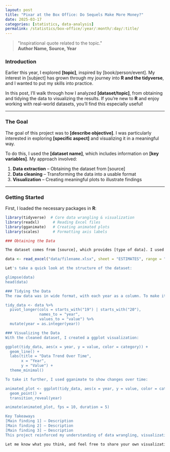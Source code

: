 ```yaml
---
layout: post
title: "Pixar at the Box Office: Do Sequels Make More Money?"
date: 2025-03-17
categories: [statistics, data-analysis]
permalink: /statistics/box-office/:year/:month/:day/:title/
---
```


> "Inspirational quote related to the topic."  
> **Author Name, Source, Year**  

### Introduction  

Earlier this year, I explored **[topic]**, inspired by [book/person/event]. My interest in [subject] has grown through my journey into **R and the tidyverse**, and I wanted to put my skills into practice.  

In this post, I’ll walk through how I analyzed **[dataset/topic]**, from obtaining and tidying the data to visualizing the results. If you’re new to **R** and enjoy working with real-world datasets, you’ll find this especially useful!  

---

### The Goal  

The goal of this project was to **[describe objective]**. I was particularly interested in exploring **[specific aspect]** and visualizing it in a meaningful way.  

To do this, I used the **[dataset name]**, which includes information on **[key variables]**. My approach involved:  
1. **Data extraction** – Obtaining the dataset from [source]  
2. **Data cleaning** – Transforming the data into a usable format  
3. **Visualization** – Creating meaningful plots to illustrate findings  

---

### Getting Started  

First, I loaded the necessary packages in **R**:  

```r
library(tidyverse)  # Core data wrangling & visualization
library(readxl)      # Reading Excel files
library(gganimate)   # Creating animated plots
library(scales)      # Formatting axis labels

### Obtaining the Data 

The dataset comes from [source], which provides [type of data]. I used the read_excel function to import the relevant data:

data <- read_excel("data/filename.xlsx", sheet = "ESTIMATES", range = "C17:R258")

Let's take a quick look at the structure of the dataset:

glimpse(data)
head(data)

### Tidying the Data
The raw data was in wide format, with each year as a column. To make it more useful for visualization, I transformed it into long format using pivot_longer():

tidy_data <- data %>%
  pivot_longer(cols = starts_with("19") | starts_with("20"), 
               names_to = "year", 
               values_to = "value") %>%
  mutate(year = as.integer(year))

### Visualizing the Data
With the cleaned dataset, I created a ggplot visualization:

ggplot(tidy_data, aes(x = year, y = value, color = category)) +
  geom_line() +
  labs(title = "Data Trend Over Time",
       x = "Year", 
       y = "Value") +
  theme_minimal()

To take it further, I used gganimate to show changes over time:

animated_plot <- ggplot(tidy_data, aes(x = year, y = value, color = category)) +
  geom_point() +
  transition_reveal(year)

animate(animated_plot, fps = 10, duration = 5)

Key Takeaways
[Main finding 1] – Description
[Main finding 2] – Description
[Main finding 3] – Description
This project reinforced my understanding of data wrangling, visualization, and animation in R. If you're interested in trying a similar analysis, I highly recommend TidyTuesday as a great place to start!

Let me know what you think, and feel free to share your own visualizations! 🚀